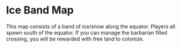# Ice Band Map

This map consists of a band of ice/snow along the equator. Players all spawn south of the equator. If you can manage the barbarian filled crossing, you will be rewarded with free land to colonize.
